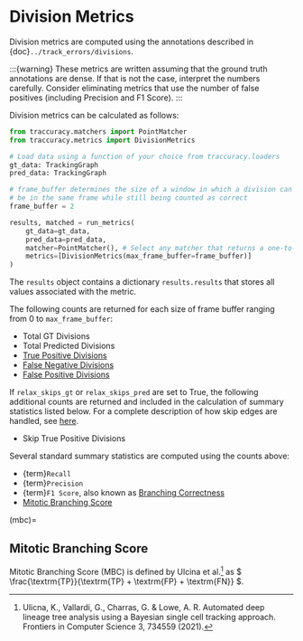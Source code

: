 # Division Metrics

Division metrics are computed using the annotations described in {doc}`../track_errors/divisions`.

:::{warning}
These metrics are written assuming that the ground truth annotations are dense. If that is not the case, interpret the numbers carefully. Consider eliminating metrics that use the number of false positives (including Precision and F1 Score).
:::

Division metrics can be calculated as follows:

```python
from traccuracy.matchers import PointMatcher
from traccuracy.metrics import DivisionMetrics

# Load data using a function of your choice from traccuracy.loaders
gt_data: TrackingGraph
pred_data: TrackingGraph

# frame_buffer determines the size of a window in which a division can occur but not
# be in the same frame while still being counted as correct
frame_buffer = 2

results, matched = run_metrics(
    gt_data=gt_data,
    pred_data=pred_data,
    matcher=PointMatcher(), # Select any matcher that returns a one-to-one mapping
    metrics=[DivisionMetrics(max_frame_buffer=frame_buffer)]
)
```

The `results` object contains a dictionary `results.results` that stores all values associated with the metric.

The following counts are returned for each size of frame buffer ranging from 0 to `max_frame_buffer`:

- Total GT Divisions
- Total Predicted Divisions
- [True Positive Divisions](div-tp)
- [False Negative Divisions](div-fn)
- [False Positive Divisions](div-fp)

If `relax_skips_gt` or `relax_skips_pred` are set to True, the following additional counts are returned and included in the calculation of summary statistics listed below. For a complete description of how skip edges are handled, see [here](div-skip-edge).

- Skip True Positive Divisions

Several standard summary statistics are computed using the counts above:

- {term}`Recall`
- {term}`Precision`
- {term}`F1 Score`, also known as [Branching Correctness](ctc-bc)
- [Mitotic Branching Score](mbc)

(mbc)=
## Mitotic Branching Score

Mitotic Branching Score (MBC) is defined by Ulcina et al.[^1] as $ \frac{\textrm{TP}}{\textrm{TP} + \textrm{FP} + \textrm{FN}} $.


[^1]: Ulicna, K., Vallardi, G., Charras, G. & Lowe, A. R. Automated deep lineage tree analysis using a Bayesian single cell tracking approach. Frontiers in Computer Science 3, 734559 (2021).
